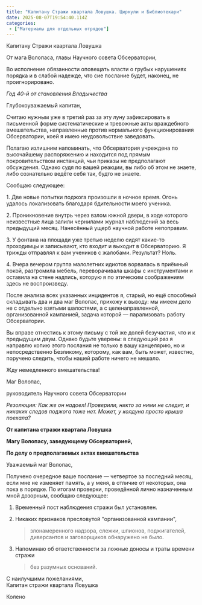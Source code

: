 ```yaml
---
title: "Капитану Стражи квартала Ловушка. Циркули и Библиотекари"
date: 2025-08-07T19:54:40.114Z
categories:
 - ["Материалы для отдельных отрядов"]
---
```


Капитану Стражи квартала Ловушка 

От мага Волопаса, главы Научного совета Обсерватории,

Во исполнение обязанности оповещать власти о грубых нарушениях порядка
и в слабой надежде, что сие послание будет, наконец, не
проигнорировано.

*Год 40-й от становления Владычества*

Глубокоуважаемый капитан,

Считаю нужным уже в третий раз за эту луну зафиксировать в письменной
форме систематические и тревожные акты враждебного вмешательства,
направленные против нормального функционирования Обсерватории, коей я
имею неудовольствие заведовать.

Полагаю излишним напоминать, что Обсерватория учреждена по высочайшему
распоряжению и находится под прямым покровительством инстанций, чьи
приказы не предполагают обсуждения. Однако судя по вашей реакции, вы
либо об этом не знаете, либо сознательно ведёте себя так, будто не
знаете.

Сообщаю следующее:

1\. Две новые попытки поджога произошли в ночное время. Огонь удалось
локализовать благодаря бдительности моего ученика.

2\. Проникновение внутрь через взлом южной двери, в ходе которого
неизвестные лица залили чернилами журнал наблюдений за весь предыдущий
месяц. Нанесённый ущерб научной работе непоправим.

3\. У фонтана на площади уже третью неделю сидят какие-то проходимцы и
записывают, кто входит и выходит в Обсерваторию. Я трижды отправлял к
вам учеников с жалобами. Результат? Ноль.

4\. Вчера вечером группа малолетних идиотов ворвалась в приёмный покой,
разгромила мебель, переворачивала шкафы с инструментами и оставила на
стене надпись, которую я по этическим соображениям здесь не
воспроизведу.

После анализа всех указанных инцидентов я, старый, но ещё способный
складывать два и два маг Волопас, прихожу к выводу: мы имеем дело не с
отдельно взятыми шалостями, а с целенаправленной, организованной
кампанией, задача которой — парализовать работу Обсерватории.

Вы вправе отнестись к этому письму с той же долей безучастия, что и к
предыдущим двум. Однако будьте уверены: в следующий раз я направлю копию
этого послания не только в вашу канцелярию, но и непосредственно
Безликому, которому, как вам, быть может, известно, поручено следить,
чтобы нашей работе ничего не мешало.

Жду немедленного вмешательства!

Маг Волопас,

руководитель Научного совета Обсерватории

*Резолюция: Как же он надоел! Проверили, никто за ними не следит, и
никаких следов поджога тоже нет. Может, у колдуна просто крыша поехала?*

**От капитана стражи квартала Ловушка**

**Магу Волопасу, заведующему Обсерваторией,**

**По делу о предполагаемых актах вмешательства**

Уважаемый маг Волопас,

Получено очередное ваше послание — четвертое за последний месяц, если
мне не изменяет память, а у меня, в отличие от некоторых, она пока в
порядке. По итогам проверки, проведённой лично назначенным мной
дозорным, сообщаю следующее:

1.  Временный пост наблюдения стражи был установлен.

2.  Никаких признаков пресловутой "организованной кампании",
    > злонамеренного надзора, слежки, шпионов, поджигателей, диверсантов
    > и заговорщиков обнаружено не было.

3.  Напоминаю об ответственности за ложные доносы и траты времени стражи
    > без разумных оснований.

С наилучшими пожеланиями,  
Капитан стражи квартала Ловушка

Колено
